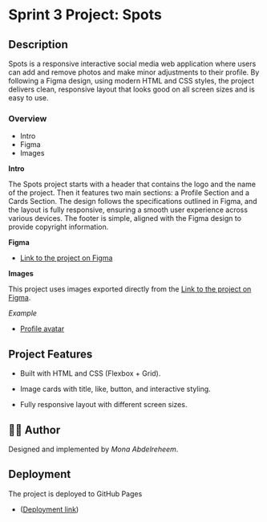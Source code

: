# Sprint 3 Project: Spots

## Description

Spots is a responsive interactive social media web application where users can add and remove photos and make minor adjustments to their profile. By following a Figma design, using modern HTML and CSS styles, the project delivers clean, responsive layout that looks good on all screen sizes and is easy to use.

### Overview

- Intro
- Figma
- Images

**Intro**

The Spots project starts with a header that contains the logo and the name of the project. Then it features two main sections: a Profile Section and a Cards Section. The design follows the specifications outlined in Figma, and the layout is fully responsive, ensuring a smooth user experience across various devices. The footer is simple, aligned with the Figma design to provide copyright information.

**Figma**

- [Link to the project on Figma](https://www.figma.com/file/BBNm2bC3lj8QQMHlnqRsga/Sprint-3-Project-%E2%80%94-Spots?type=design&node-id=2%3A60&mode=design&t=afgNFybdorZO6cQo-1)

**Images**

This project uses images exported directly from the [Link to the project on Figma](https://www.figma.com/file/BBNm2bC3lj8QQMHlnqRsga/Sprint-3-Project-%E2%80%94-Spots?type=design&node-id=2%3A60&mode=design&t=afgNFybdorZO6cQo-1).

_Example_

- [Profile avatar](images/spots-avatar-and-card-images/Avatar.png)

## Project Features

- Built with HTML and CSS (Flexbox + Grid).

- Image cards with title, like, button, and interactive styling.

- Fully responsive layout with different screen sizes.

## 👩‍💻 Author

Designed and implemented by _Mona Abdelreheem_.

## Deployment

The project is deployed to GitHub Pages

- ([Deployment link](https://github.com/Monamoon311/se_project_spots/deployments/github-pages))
